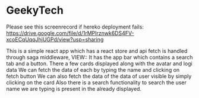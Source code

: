 # GeekyTech
Please see this screenrecord if hereko deployment fails:
https://drive.google.com/file/d/1rMPIrznwk6DS4FV-xcoECqUqqJhjUGPd/view?usp=sharing

This is a simple react app which has a react store and api fetch is handled through saga middleware,
VIEW::
It has the app bar which contains a search tab and a button.
There a few cards displayed along with the avatar and logi data
We can fetch the data of each by typing the name and clicking on fetch button
We can also fetch the data of the data of user visible by simply clicking on the card
Also there is a search functionality to search the user name we are typing is present in the already displayed.

